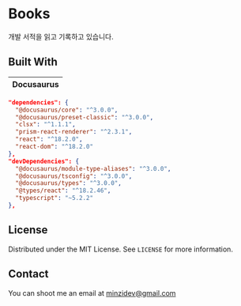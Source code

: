 # Books

개발 서적을 읽고 기록하고 있습니다.

## Built With

| Docusaurus |
| :--------: |

```json
"dependencies": {
  "@docusaurus/core": "^3.0.0",
  "@docusaurus/preset-classic": "^3.0.0",
  "clsx": "^1.1.1",
  "prism-react-renderer": "^2.3.1",
  "react": "^18.2.0",
  "react-dom": "^18.2.0"
},
"devDependencies": {
  "@docusaurus/module-type-aliases": "^3.0.0",
  "@docusaurus/tsconfig": "^3.0.0",
  "@docusaurus/types": "^3.0.0",
  "@types/react": "^18.2.46",
  "typescript": "~5.2.2"
},
```

## License

Distributed under the MIT License. See `LICENSE` for more information.

## Contact

You can shoot me an email at <a href="mailto:minzidev@gmail.com">minzidev@gmail.com</a>
